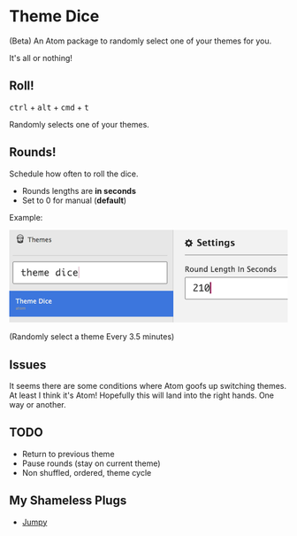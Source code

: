 # Theme Dice

(Beta) An Atom package to randomly select one of your themes for you.

It's all or nothing!


## Roll!

<kbd>ctrl</kbd> + <kbd>alt</kbd> + <kbd>cmd</kbd> + <kbd>t</kbd>

Randomly selects one of your themes.

## Rounds!

Schedule how often to roll the dice.

* Rounds lengths are **in seconds**
* Set to 0 for manual (**default**)

Example:

![Theme Dice settings](https://raw.githubusercontent.com/DavidLGoldberg/theme-dice/master/_images/theme-dice-settings.png)

(Randomly select a theme Every 3.5 minutes)

## Issues
It seems there are some conditions where Atom goofs up switching themes.
At least I think it's Atom!  Hopefully this will land into the right hands.
One way or another.

## TODO
* Return to previous theme
* Pause rounds (stay on current theme)
* Non shuffled, ordered, theme cycle

## My Shameless Plugs

* [Jumpy](https://atom.io/packages/jumpy)
